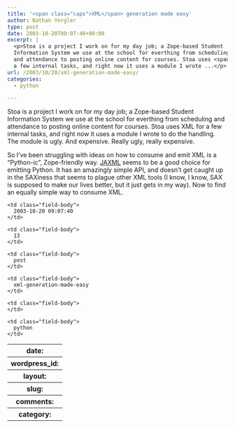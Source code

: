 ```yaml
---
title: '<span class="caps">XML</span> generation made easy'
author: Nathan Yergler
type: post
date: 2003-10-20T09:07:40+00:00
excerpt: |
  <p>Stoa is a project I work on for my day job; a Zope-based Student
  Information System we use at the school for everthing from scheduling
  and attendance to posting online content for courses. Stoa uses <span class="caps">XML</span> for
  a few internal tasks, and right now it uses a module I wrote ...</p>
url: /2003/10/20/xml-generation-made-easy/
categories:
  - python

---
```

Stoa is a project I work on for my day job; a Zope-based Student Information System we use at the school for everthing from scheduling and attendance to posting online content for courses. Stoa uses <span class="caps">XML</span> for a few internal tasks, and right now it uses a module I wrote to do the handling. The module is ugly. And expensive. Really ugly, really expensive.

So I’ve been struggling with ideas on how to consume and emit <span class="caps">XML</span> is a “Python-ic”, Zope-friendly way. [<span class="caps">JAXML</span>][1]  seems to be a good choice for emitting Python. It has an amazingly simple <span class="caps">API</span>, and doesn’t get caught up in the SAXiness that seems to plague other <span class="caps">XML</span> tools (I know, I know, <span class="caps">SAX</span> is supposed to make our lives better, but it just gets in my way). Now to find an equally simple way to consume <span class="caps">XML</span>.

<table class="docutils field-list" frame="void" rules="none">
  <col class="field-name" /> <col class="field-body" /> <tr class="field">
    <th class="field-name">
      date:
    </th>

    <td class="field-body">
      2003-10-20 09:07:40
    </td>
  </tr>

  <tr class="field">
    <th class="field-name">
      wordpress_id:
    </th>

    <td class="field-body">
      13
    </td>
  </tr>

  <tr class="field">
    <th class="field-name">
      layout:
    </th>

    <td class="field-body">
      post
    </td>
  </tr>

  <tr class="field">
    <th class="field-name">
      slug:
    </th>

    <td class="field-body">
      xml-generation-made-easy
    </td>
  </tr>

  <tr class="field">
    <th class="field-name">
      comments:
    </th>

    <td class="field-body">
    </td>
  </tr>

  <tr class="field">
    <th class="field-name">
      category:
    </th>

    <td class="field-body">
      python
    </td>
  </tr>
</table>

 [1]: http://www.librelogiciel.com/software/jaxml/action_Presentation